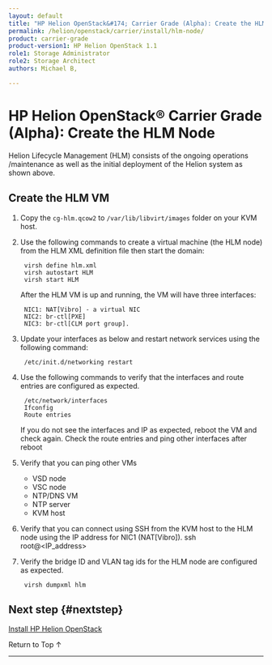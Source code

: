 ```yaml
---
layout: default
title: "HP Helion OpenStack&#174; Carrier Grade (Alpha): Create the HLM Node"
permalink: /helion/openstack/carrier/install/hlm-node/
product: carrier-grade
product-version1: HP Helion OpenStack 1.1
role1: Storage Administrator
role2: Storage Architect
authors: Michael B, 

---
```

<!--UNDER REVISION-->


<script>

function PageRefresh {
onLoad="window.refresh"
}

PageRefresh();

</script>
<!--
<p style="font-size: small;"><a href="/helion/openstack/1.1/technical-overview/">&#9664; Technical Overview</a> | <a href="/helion/openstack/1.1/install/overview/">&#9650; Installation Overview</a> | <a href="/helion/openstack/1.1/install/kvm/">Installing on a KVM hypervisor &#9654;</a> OR <a href="/helion/openstack/1.1/install/esx/"> Installing on an ESX hypervisor&#9654;</a> </p> 
-->

# HP Helion OpenStack&#174; Carrier Grade (Alpha): Create the HLM Node

Helion Lifecycle Management (HLM) consists of the ongoing operations /maintenance as well as the initial deployment of the Helion system as shown above.

## Create the HLM VM

1. Copy the `cg-hlm.qcow2` to `/var/lib/libvirt/images` folder on your KVM host.

2. Use the following commands to create a virtual machine (the HLM node) from the HLM XML definition file then start the domain:

		virsh define hlm.xml
		virsh autostart HLM
		virsh start HLM

	After the HLM VM is up and running, the VM will have three interfaces:

		NIC1: NAT[Vibro] - a virtual NIC
		NIC2: br-ctl[PXE]
		NIC3: br-ctl[CLM port group].

3. Update your interfaces as below and restart network services using the following command:

		/etc/init.d/networking restart

4. Use the following commands to verify that the interfaces and route entries are configured as expected.

		/etc/network/interfaces
		Ifconfig
		Route entries

	If you do not see the interfaces and IP as expected, reboot the VM and check again.  Check the route entries and ping other interfaces after reboot

5. Verify that you can ping other VMs

	* VSD node
	* VSC node
	* NTP/DNS VM
	* NTP server 
	* KVM host
 
6. Verify that you can connect using SSH from the KVM host to the HLM node using the IP address for NIC1 (NAT[Vibro]). 
		ssh root@<IP_address>

7. Verify the bridge ID and VLAN tag ids for the HLM node are configured as expected.

		virsh dumpxml hlm

## Next step {#nextstep}

[Install HP Helion OpenStack](/helion/openstack/carrier/install/vsc-node/)

<a href="#top" style="padding:14px 0px 14px 0px; text-decoration: none;"> Return to Top &#8593; </a>

---
